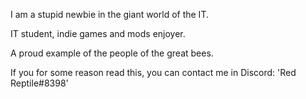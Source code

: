 I am a stupid newbie in the giant world of the IT.

IT student, indie games and mods enjoyer.

A proud example of the people of the great bees.

If you for some reason read this, you can contact me in Discord: 'Red Reptile#8398'
<!---
AlumiRR/AlumiRR is a ✨ special ✨ repository because its `README.md` (this file) appears on your GitHub profile.
You can click the Preview link to take a look at your changes.
--->
